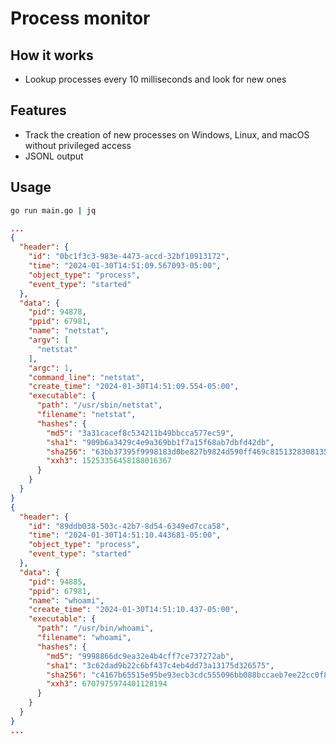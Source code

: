 # Process monitor

## How it works

- Lookup processes every 10 milliseconds and look for new ones

## Features

- Track the creation of new processes on Windows, Linux, and macOS without privileged access
- JSONL output

## Usage

```bash
go run main.go | jq
```

```json
...
{
  "header": {
    "id": "0bc1f3c3-983e-4473-accd-32bf10913172",
    "time": "2024-01-30T14:51:09.567093-05:00",
    "object_type": "process",
    "event_type": "started"
  },
  "data": {
    "pid": 94878,
    "ppid": 67981,
    "name": "netstat",
    "argv": [
      "netstat"
    ],
    "argc": 1,
    "command_line": "netstat",
    "create_time": "2024-01-30T14:51:09.554-05:00",
    "executable": {
      "path": "/usr/sbin/netstat",
      "filename": "netstat",
      "hashes": {
        "md5": "3a31cacef8c534211b49bbcca577ec59",
        "sha1": "909b6a3429c4e9a369bb1f7a15f68ab7dbfd42db",
        "sha256": "63bb37395f9998183d0be827b9824d590ff469c8151328308135368bceeb8c9f",
        "xxh3": 15253356458188016367
      }
    }
  }
}
{
  "header": {
    "id": "89ddb038-503c-42b7-8d54-6349ed7cca58",
    "time": "2024-01-30T14:51:10.443681-05:00",
    "object_type": "process",
    "event_type": "started"
  },
  "data": {
    "pid": 94885,
    "ppid": 67981,
    "name": "whoami",
    "create_time": "2024-01-30T14:51:10.437-05:00",
    "executable": {
      "path": "/usr/bin/whoami",
      "filename": "whoami",
      "hashes": {
        "md5": "9998866dc9ea32e4b4cff7ce737272ab",
        "sha1": "3c62dad9b22c6bf437c4eb4dd73a13175d326575",
        "sha256": "c4167b65515e95be93ecb3cdc555096bb088bccaeb7ee22cc0f817d040761b25",
        "xxh3": 6707975974401128194
      }
    }
  }
}
...
```
